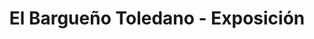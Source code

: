 ---
title: "El Bargueño Toledano - Exposición"
url: /toledo/el-bargueno-toledano-exposicion/
shop: Hofladen
---